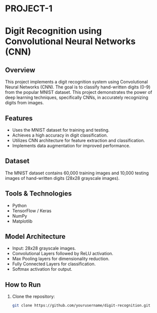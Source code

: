 # PROJECT-1
# Digit Recognition using Convolutional Neural Networks (CNN)

## Overview
This project implements a digit recognition system using Convolutional Neural Networks (CNN). The goal is to classify hand-written digits (0-9) from the popular MNIST dataset. This project demonstrates the power of deep learning techniques, specifically CNNs, in accurately recognizing digits from images.

## Features
- Uses the MNIST dataset for training and testing.
- Achieves a high accuracy in digit classification.
- Utilizes CNN architecture for feature extraction and classification.
- Implements data augmentation for improved performance.
  
## Dataset
The MNIST dataset contains 60,000 training images and 10,000 testing images of hand-written digits (28x28 grayscale images).

## Tools & Technologies
- Python
- TensorFlow / Keras
- NumPy
- Matplotlib

## Model Architecture
- Input: 28x28 grayscale images.
- Convolutional Layers followed by ReLU activation.
- Max Pooling layers for dimensionality reduction.
- Fully Connected Layers for classification.
- Softmax activation for output.

## How to Run
1. Clone the repository:
   ```bash
   git clone https://github.com/yourusername/digit-recognition.git
